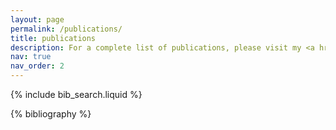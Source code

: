 ```yaml
---
layout: page
permalink: /publications/
title: publications
description: For a complete list of publications, please visit my <a href='https://scholar.google.com/citations?user=7YPYztQAAAAJ&hl=en'>Google Scholar page</a>.
nav: true
nav_order: 2
---
```


<!-- _pages/publications.md -->

<!-- Bibsearch Feature -->

{% include bib_search.liquid %}

<div class="publications">

{% bibliography %}

</div>
